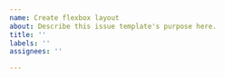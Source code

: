 ```yaml
---
name: Create flexbox layout
about: Describe this issue template's purpose here.
title: ''
labels: ''
assignees: ''

---
```



